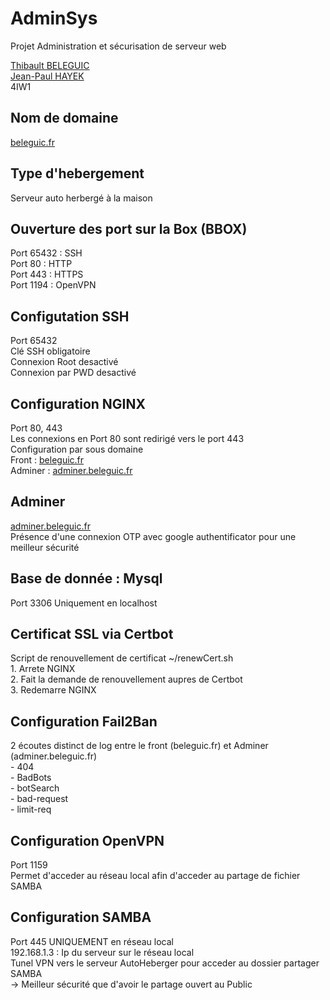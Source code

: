 # AdminSys
Projet Administration et sécurisation de serveur web

[Thibault BELEGUIC](https://github.com/Beleguic/)  
[Jean-Paul HAYEK](https://github.com/jphayek/)  
4IW1  

## Nom de domaine
[beleguic.fr](https://beleguic.fr)   

## Type d'hebergement
Serveur auto herbergé à la maison

## Ouverture des port sur la Box (BBOX)
  Port 65432 : SSH  
  Port 80 : HTTP  
  Port 443 : HTTPS  
  Port 1194 : OpenVPN  

## Configutation SSH
  Port 65432  
  Clé SSH  obligatoire  
  Connexion Root desactivé  
  Connexion par PWD desactivé  

## Configuration NGINX
  Port 80, 443  
  Les connexions en Port 80 sont redirigé vers le port 443  
  Configuration par sous domaine  
    Front : [beleguic.fr](https://belegiuc.fr)  
    Adminer : [adminer.beleguic.fr](https://adminer.belegiuc.fr)  

## Adminer
  [adminer.beleguic.fr](https://adminer.belegiuc.fr)  
  Présence d'une connexion OTP avec google authentificator pour une meilleur sécurité  

## Base de donnée : Mysql
  Port 3306 Uniquement en localhost  

## Certificat SSL via Certbot
  Script de renouvellement de certificat ~/renewCert.sh  
    1. Arrete NGINX  
    2. Fait la demande de renouvellement aupres de Certbot  
    3. Redemarre NGINX  

## Configuration Fail2Ban
  2 écoutes distinct de log entre le front (beleguic.fr) et Adminer (adminer.beleguic.fr)  
      - 404  
    - BadBots  
    - botSearch  
    - bad-request  
    - limit-req  

## Configuration OpenVPN
  Port 1159  
  Permet d'acceder au réseau local afin d'acceder au partage de fichier SAMBA  

## Configuration SAMBA
  Port 445 UNIQUEMENT en réseau local  
    192.168.1.3 : Ip du serveur sur le réseau local  
    Tunel VPN vers le serveur AutoHeberger pour acceder au dossier partager SAMBA  
      -> Meilleur sécurité que d'avoir le partage ouvert au Public  

